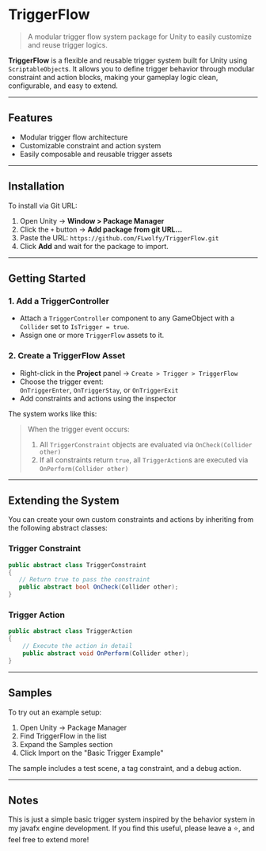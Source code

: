 # TriggerFlow

> A modular trigger flow system package for Unity to easily customize and reuse trigger logics.

**TriggerFlow** is a flexible and reusable trigger system built for Unity using `ScriptableObject`s. It allows you to define trigger behavior through modular constraint and action blocks, making your gameplay logic clean, configurable, and easy to extend.

---

## Features

- Modular trigger flow architecture
- Customizable constraint and action system
- Easily composable and reusable trigger assets

---

## Installation

To install via Git URL:

1. Open Unity → **Window > Package Manager**
2. Click the `+` button → **Add package from git URL...**
3. Paste the URL: `https://github.com/FLwolfy/TriggerFlow.git`
4. Click **Add** and wait for the package to import.

---

## Getting Started

### 1. Add a TriggerController

- Attach a `TriggerController` component to any GameObject with a `Collider` set to `IsTrigger = true`.
- Assign one or more `TriggerFlow` assets to it.

### 2. Create a TriggerFlow Asset

- Right-click in the **Project** panel → `Create > Trigger > TriggerFlow`
- Choose the trigger event:  
`OnTriggerEnter`, `OnTriggerStay`, or `OnTriggerExit`
- Add constraints and actions using the inspector

The system works like this:

> When the trigger event occurs:
> 1. All `TriggerConstraint` objects are evaluated via `OnCheck(Collider other)`
> 2. If all constraints return `true`, all `TriggerAction`s are executed via `OnPerform(Collider other)`

---

## Extending the System

You can create your own custom constraints and actions by inheriting from the following abstract classes:

### Trigger Constraint

```csharp
public abstract class TriggerConstraint
{
   // Return true to pass the constraint
   public abstract bool OnCheck(Collider other);
}
```

### Trigger Action

```csharp
public abstract class TriggerAction
{
    // Execute the action in detail
    public abstract void OnPerform(Collider other);
}
```

---

## Samples

To try out an example setup:

1. Open Unity → Package Manager
2. Find TriggerFlow in the list
3. Expand the Samples section
4. Click Import on the "Basic Trigger Example"

The sample includes a test scene, a tag constraint, and a debug action.

---

## Notes

This is just a simple basic trigger system inspired by the behavior system in my javafx engine development. If you find this useful, please leave a ⭐, and feel free to extend more!
